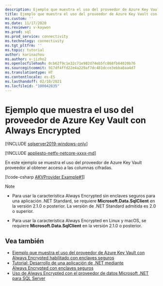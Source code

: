 ```yaml
---
description: Ejemplo que muestra el uso del proveedor de Azure Key Vault con Always Encrypted
title: Ejemplo que muestra el uso del proveedor de Azure Key Vault con Always Encrypted | Microsoft Docs
ms.custom: ''
ms.date: 11/17/2020
ms.reviewer: v-kaywon
ms.prod: sql
ms.prod_service: connectivity
ms.technology: connectivity
ms.tgt_pltfrm: ''
ms.topic: tutorial
author: karinazhou
ms.author: v-jizho2
ms.openlocfilehash: 0cb62f9c1e32c71e982d74eb5fc868fb64020b76
ms.sourcegitcommit: 917df4ffd22e4a229af7dc481dcce3ebba0aa4d7
ms.translationtype: HT
ms.contentlocale: es-ES
ms.lasthandoff: 02/10/2021
ms.locfileid: "100042835"
---
```

# <a name="example-demonstrating-use-of-azure-key-vault-provider-with-always-encrypted"></a>Ejemplo que muestra el uso del proveedor de Azure Key Vault con Always Encrypted

[!INCLUDE [sqlserver2019-windows-only](../../../includes/applies-to-version/sqlserver2019-windows-only.md)]

[!INCLUDE [appliesto-netfx-netcore-xxxx-md](../../../includes/appliesto-netfx-netcore-netst-md.md)]

En este ejemplo se muestra el uso del proveedor de Azure Key Vault proveedor al obtener acceso a las columnas cifradas.

[!code-csharp [AKVProvider Example#1](~/../sqlclient/doc/samples/AzureKeyVaultProviderExample.cs#1)]

> [!NOTE]
> - Para usar la característica Always Encrypted sin enclaves seguros para una aplicación .NET Standard, se requiere **Microsoft.Data.SqlClient** en la versión 2.1.0 o posterior. La versión de .NET Standard admitida es 2.0 o superior. 
>
> - Para usar la característica Always Encrypted en Linux y macOS, se requiere **Microsoft.Data.SqlClient** en la versión 2.1.0 o posterior.

## <a name="see-also"></a>Vea también

- [Ejemplo que muestra el uso del proveedor de Azure Key Vault con Always Encrypted habilitado con enclaves seguros](azure-key-vault-enclave-example.md)
- [Tutorial: Desarrollo de una aplicación de .NET mediante Always Encrypted con enclaves seguros](tutorial-always-encrypted-enclaves-develop-net-apps.md)
- [Uso de Always Encrypted con el proveedor de datos Microsoft .NET para SQL Server](sqlclient-support-always-encrypted.md)

